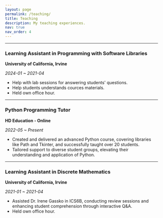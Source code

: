 ```yaml
---
layout: page
permalink: /teaching/
title: Teaching
description: My teaching experiences.
nav: true
nav_order: 4
---
```


---

### Learning Assistant in Programming with Software Libraries

**University of California, Irvine**

_2024-01 ~ 2021-04_

- Help with lab sessions for answering students' questions.
- Help students understands cources materials.
- Held own office hour.

---

### Python Programming Tutor

**HD Education - Online**

_2022-05 ~ Present_

- Created and delivered an advanced Python course, covering libraries like Path and Tkinter, and successfully taught over 20 students.
- Tailored support to diverse student groups, elevating their understanding and application of Python.

---

### Learning Assistant in Discrete Mathematics

**University of California, Irvine**

_2021-01 ~ 2021-04_

- Assisted Dr. Irene Gassko in ICS6B, conducting review sessions and enhancing student comprehension through interactive Q&A.
- Held own office hour.
